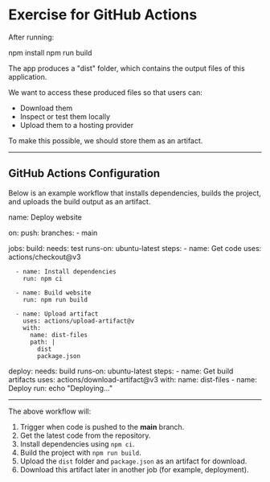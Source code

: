 # Exercise for GitHub Actions

After running:

npm install
npm run build

The app produces a "dist" folder, which contains the output files of this application.

We want to access these produced files so that users can:
- Download them
- Inspect or test them locally
- Upload them to a hosting provider

To make this possible, we should store them as an artifact.

---

## GitHub Actions Configuration

Below is an example workflow that installs dependencies, builds the project, and uploads the build output as an artifact.

name: Deploy website

on:
  push:
    branches:
      - main

jobs:
  build:
    needs: test
    runs-on: ubuntu-latest
    steps:
      - name: Get code
        uses: actions/checkout@v3

      - name: Install dependencies
        run: npm ci

      - name: Build website
        run: npm run build

      - name: Upload artifact
        uses: actions/upload-artifact@v
        with: 
          name: dist-files
          path: |
            dist
            package.json

  deploy:
    needs: build
    runs-on: ubuntu-latest
    steps:
      - name: Get build artifacts
        uses: actions/download-artifact@v3
        with: 
          name: dist-files
      - name: Deploy
        run: echo "Deploying..."

---

The above workflow will:
1. Trigger when code is pushed to the **main** branch.  
2. Get the latest code from the repository.  
3. Install dependencies using `npm ci`.  
4. Build the project with `npm run build`.  
5. Upload the `dist` folder and `package.json` as an artifact for download.
6. Download this artifact later in another job (for example, deployment).